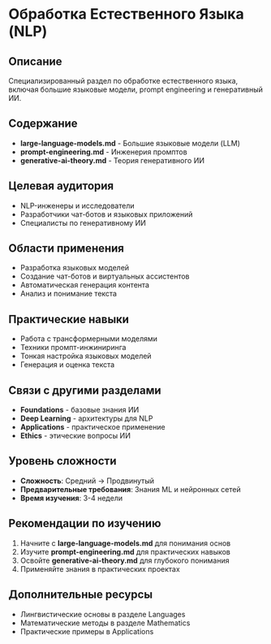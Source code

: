 # Обработка Естественного Языка (NLP)

## Описание
Специализированный раздел по обработке естественного языка, включая большие языковые модели, prompt engineering и генеративный ИИ.

## Содержание
- **large-language-models.md** - Большие языковые модели (LLM)
- **prompt-engineering.md** - Инженерия промптов
- **generative-ai-theory.md** - Теория генеративного ИИ

## Целевая аудитория
- NLP-инженеры и исследователи
- Разработчики чат-ботов и языковых приложений
- Специалисты по генеративному ИИ

## Области применения
- Разработка языковых моделей
- Создание чат-ботов и виртуальных ассистентов
- Автоматическая генерация контента
- Анализ и понимание текста

## Практические навыки
- Работа с трансформерными моделями
- Техники промпт-инжиниринга
- Тонкая настройка языковых моделей
- Генерация и оценка текста

## Связи с другими разделами
- **Foundations** - базовые знания ИИ
- **Deep Learning** - архитектуры для NLP
- **Applications** - практическое применение
- **Ethics** - этические вопросы ИИ

## Уровень сложности
- **Сложность**: Средний → Продвинутый
- **Предварительные требования**: Знания ML и нейронных сетей
- **Время изучения**: 3-4 недели

## Рекомендации по изучению
1. Начните с **large-language-models.md** для понимания основ
2. Изучите **prompt-engineering.md** для практических навыков
3. Освойте **generative-ai-theory.md** для глубокого понимания
4. Применяйте знания в практических проектах

## Дополнительные ресурсы
- Лингвистические основы в разделе Languages
- Математические методы в разделе Mathematics
- Практические примеры в Applications 